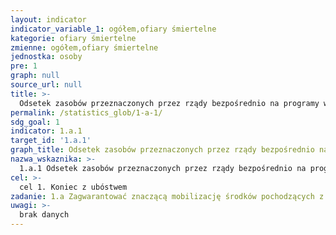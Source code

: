 ```yaml
---
layout: indicator
indicator_variable_1: ogółem,ofiary śmiertelne
kategorie: ofiary śmiertelne
zmienne: ogółem,ofiary śmiertelne
jednostka: osoby
pre: 1
graph: null
source_url: null
title: >-
  Odsetek zasobów przeznaczonych przez rządy bezpośrednio na programy walki z ubóstwem
permalink: /statistics_glob/1-a-1/
sdg_goal: 1
indicator: 1.a.1
target_id: '1.a.1'
graph_title: Odsetek zasobów przeznaczonych przez rządy bezpośrednio na programy walki z ubóstwem
nazwa_wskaznika: >-
  1.a.1 Odsetek zasobów przeznaczonych przez rządy bezpośrednio na programy walki z ubóstwem
cel: >-
  cel 1. Koniec z ubóstwem
zadanie: 1.a Zagwarantować znaczącą mobilizację środków pochodzących z różnych źródeł, w tym ze zwiększonej współpracy rozwojowej, by zapewnić odpowiednie i przewidywalne środki dla krajów rozwijających się, w szczególności dla państw najsłabiej rozwiniętych, w celu umożliwienia realizacji programów i polityk w zakresie wyeliminowania ubóstwa we wszystkich jego wymiarach
uwagi: >-
  brak danych
---
```

